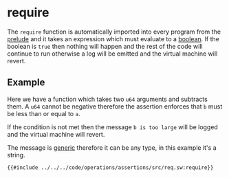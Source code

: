# require

The `require` function is automatically imported into every program from the [prelude](../../misc/prelude.md) and it takes an expression which must evaluate to a [boolean](../../language/built-ins/boolean.md). If the boolean is `true` then nothing will happen and the rest of the code will continue to run otherwise a log will be emitted and the virtual machine will revert.

## Example

Here we have a function which takes two `u64` arguments and subtracts them. A `u64` cannot be negative therefore the assertion enforces that `b` must be less than or equal to `a`. 

If the condition is not met then the message `b is too large` will be logged and the virtual machine will revert.

The message is [generic](../../language/generics/index.md) therefore it can be any type, in this example it's a string.

```sway
{{#include ../../../code/operations/assertions/src/req.sw:require}}
```
